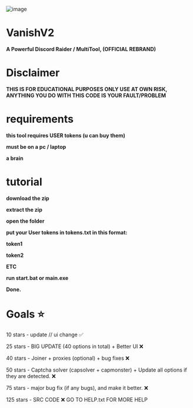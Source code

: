 ![image](https://github.com/vanishgg/VanishV2/assets/169748142/091219a1-1cd6-4694-9d8e-1bcc72fa48b5)
# VanishV2
**A Powerful Discord Raider / MultiTool, (OFFICIAL REBRAND)**

# Disclaimer
**THIS IS FOR EDUCATIONAL PURPOSES ONLY USE AT OWN RISK, ANYTHING YOU DO WITH THIS CODE IS YOUR FAULT/PROBLEM**

# requirements
**this tool requires USER tokens (u can buy them)**

**must be on a pc / laptop**

**a brain**

# tutorial
**download the zip**

**extract the zip**

**open the folder**

**put your User tokens in tokens.txt in this format:**

**token1** 

**token2**

**ETC**

**run start.bat or main.exe**

**Done.**


# Goals ⭐
10 stars - update // ui change ✅

25 stars - BIG UPDATE (40 options in total) + Better UI ❌

40 stars - Joiner + proxies (optional) + bug fixes ❌

50 stars - Captcha solver (capsolver + capmonster) + Update all options if they are detected. ❌

75 stars - major bug fix (if any bugs), and make it better. ❌

125 stars - SRC CODE ❌
GO TO HELP.txt FOR MORE HELP

